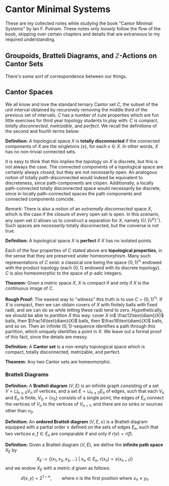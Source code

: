 # Cantor Minimal Systems

These are my collected notes while studying the book "Cantor Minimal Systems" by Ian F. Putnam. These notes only *loosely* follow the flow of the book, skipping over certain chapters and details that are extraneous to my required understanding.

## Groupoids, Bratteli Diagrams, and $\mathbb{Z}$-Actions on Cantor Sets

There's some sort of correspondence between our things.



## Cantor Spaces

We all know and love the standard ternary Cantor set $C$, the subset of the unit interval obtained by recursively removing the middle third of the previous set of intervals. $C$ has a number of cute properties which are fun little exercises for third year topology students to play with: $C$ is *compact*, *totally disconnected*, *metrizable*, and *perfect*. We recall the definitions of the second and fourth terms below:

**Definition:** A topological space $X$ is **totally disconnected** if the connected components of $X$ are the singletons $\{x\}$, for each $x\in X$. In other words, $X$ has no non-trivial connected sets.

It is easy to think that this implies the topology on $X$ is discrete, but this is not always the case. The connected components of a topological space are certainly always *closed*, but they are not necessarily open. An analogous notion of totally *path*-disconnected would indeed be equivalent to discreteness, since path-components are clopen. Additionally, a locally path-connected totally disconnected space would necessarily be discrete, since in locally path-connected spaces the path components and connected components coincide.

*Remark:* There is also a notion of an *extremally disconnected* space $X$, which is the case if the closure of every open set is open. In this scenario, any open set $U$ allows us to construct a separation for $X$, namely $(U, (U^c)^\circ)$. Such spaces are *necessarily* totally disconnected, but the converse is not true.

**Definition:** A topological space $X$ is **perfect** if $X$ has no isolated points.

Each of the four properties of $C$ stated above are **topological properties**, in the sense that they are preserved under homeomorphism. Many such representations of $C$ exist: a classical one being the space $\{0, 1\}^{\mathbb{N}}$ endowed with the product topology (each $\{0, 1\}$ endowed with its discrete topology). $C$ is also homeomorphic to the space of $p$-adic integers.

**Theorem:** Given a metric space $X$, $X$ is compact if and only if $X$ is the continuous image of $C$.

**Rough Proof:** The easiest way to "witness" this truth is to use $C = \{0, 1\}^\mathbb{N}$. If $X$ is compact, then we can obtain covers of $X$ with finitely balls with fixed radii, and we can do se while letting these radii tend to zero. Hypothetically, we should be able to *partition* $X$ this way: cover $X$ in$ \frac12\text{diam}(X)$ balls, then $\frac14\text{diam}(X)$ balls, then $\frac18\text{diam}(X)$ balls, and so on. Then an infinite $\{0, 1\}$-sequence identifies a path through this partition, which uniquely identifies a point in $X$. We leave out a formal proof of this fact, since the details are messy.

**Definition:** A **Cantor set** is a non-empty topological space which is compact, totally disconnected, metrizable, and perfect.

**Theorem:** Any two Cantor sets are homeomorphic.

### Bratteli Diagrams

**Definition:** A **Bratteli diagram** $(V, E)$ is an infinite graph consisting of a set $V = \bigsqcup_{n\ge 0}V_n$ of vertices, and a set $E = \sqcup_{n\ge 0}E_n$ of edges, such that each $V_n$ and $E_n$ is finite, $V_0 = \{v_0\}$ consists of a single point, the edges of $E_n$ connect the vertices of $V_n$ to the vertices of $V_{n+1}$, and there are no sinks or sources other than $v_0$.

**Definition:** An **ordered Bratteli diagram** $(V, E, \ge)$ is a Bratteli diagram equipped with a partial order $\ge$ defined on the sets of edges $E_n$, such that two vertices $e, f\in E_n$ are comparable if and only if $r(e) = r(f)$.

**Definition:** Given a Bratteli diagram $(V, E)$, we define the **infinite path space** $X_E$ by
$$
X_E := \{(x_1, x_2, x_3, ...)\ |\ x_n\in E_n,\ r(x_n) = s(x_{n+1})\}
$$
and we endow $X_E$ with a metric $d$ given as follows:
$$
d(x, y) = 2^{1-n},\qquad \text{where $n$ is the first position where $x_n\neq y_n$}
$$
